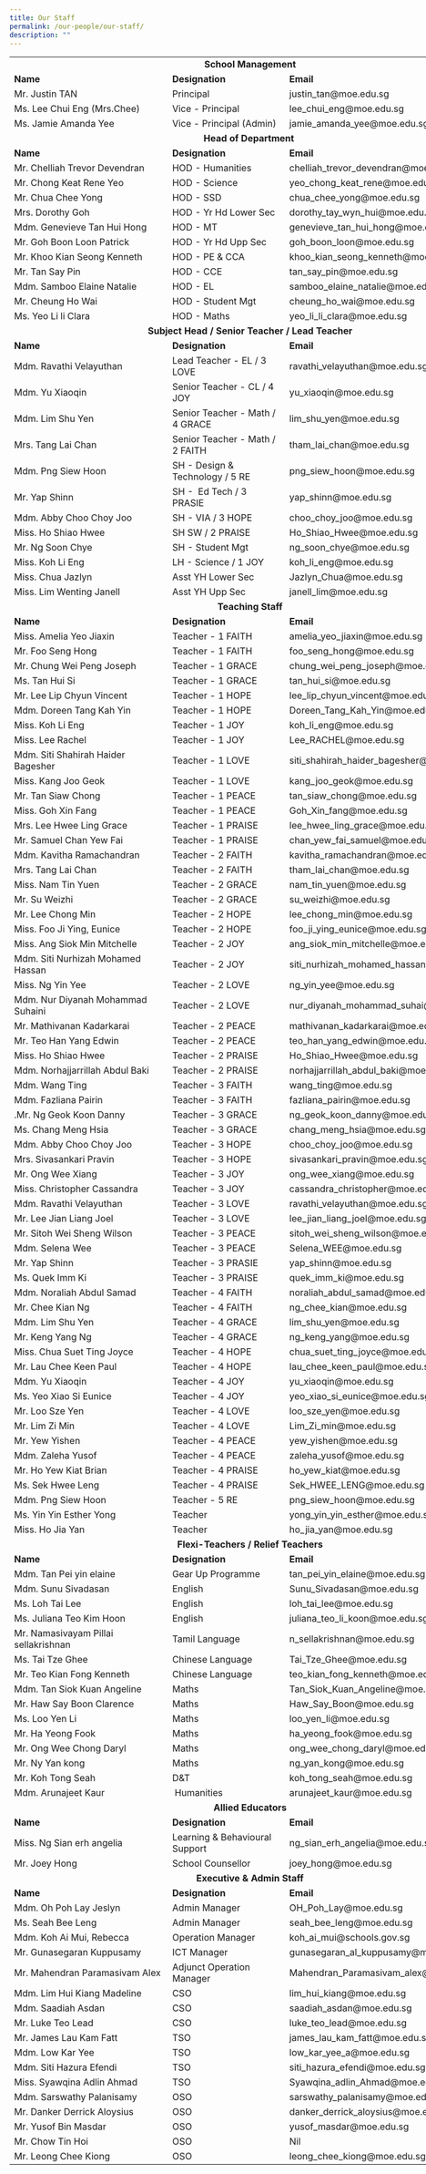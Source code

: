 ```yaml
---
title: Our Staff
permalink: /our-people/our-staff/
description: ""
---
```

<table border="0" cellpadding="0" cellspacing="0" width="792" style="width: 846px; height: 4513px;" class="iveo_table ives_tab_simple2">
 <colgroup><col width="286" style="mso-width-source:userset;mso-width-alt:9745;width:214pt">
 <col width="211" style="mso-width-source:userset;mso-width-alt:7202;width:158pt">
 <col width="295" style="mso-width-source:userset;mso-width-alt:10069;width:221pt">
 </colgroup>
<tbody>
<tr height="19" style="height:14.25pt">
  
<td colspan="3" height="19" class="xl71" width="792" style="text-align: center; height: 14.25pt; width: 845px;"><b>School Management</b>
</td>
 
</tr>
 
<tr height="19" style="height:14.25pt">
  
<td height="19" class="xl66" style="height:14.25pt;border-top:none"><b>Name</b>
</td>
  
<td class="xl66" style="border-top:none;border-left:none"><b>Designation</b>
</td>
  
<td class="xl66" style="border-top:none;border-left:none"><b>Email</b>
</td>
 
</tr>
 
<tr height="19" style="height:14.25pt">
  
<td height="19" class="xl65" style="height:14.25pt;border-top:none">Mr. Justin
  TAN
</td>
  
<td class="xl65" style="border-top:none;border-left:none">Principal
</td>
  
<td class="xl65" style="border-top:none;border-left:none">justin_tan@moe.edu.sg
</td>
 
</tr>
 
<tr height="19" style="height:14.25pt">
  
<td height="19" class="xl65" style="height:14.25pt;border-top:none">Ms. Lee Chui
  Eng (Mrs.Chee)
</td>
  
<td class="xl65" style="border-top:none;border-left:none">Vice - Principal
</td>
  
<td class="xl65" style="border-top:none;border-left:none">lee_chui_eng@moe.edu.sg
</td>
 
</tr>
 
<tr height="19" style="height:14.25pt">
  
<td height="19" class="xl65" style="height:14.25pt;border-top:none">Ms. Jamie
  Amanda Yee
</td>
  
<td class="xl65" style="border-top:none;border-left:none">Vice - Principal
  (Admin)
</td>
  
<td>jamie_amanda_yee@moe.edu.sg
</td>
 
</tr>
 
<tr height="19" style="height:14.25pt">
  
<td colspan="3" height="19" class="xl71" style="text-align: center; height: 14.25pt;"><b>Head of
  Department&nbsp;</b>
</td>
 
</tr>
 
<tr height="19" style="height:14.25pt">
  
<td height="19" class="xl67" style="height:14.25pt;border-top:none"><b>Name</b>
</td>
  
<td class="xl67" style="border-top:none;border-left:none"><b>Designation</b>
</td>
  
<td class="xl67" style="border-top:none;border-left:none"><b>Email</b>
</td>
 
</tr>
 
<tr height="19" style="height:14.25pt">
  
<td height="19" class="xl65" style="height:14.25pt;border-top:none">Mr. Chelliah
  Trevor Devendran&nbsp;
</td>
  
<td class="xl65" style="border-top:none;border-left:none">HOD - Humanities
</td>
  
<td class="xl65" style="border-top:none;border-left:none">chelliah_trevor_devendran@moe.edu.sg
</td>
 
</tr>
 
<tr height="19" style="height:14.25pt">
  
<td height="19" class="xl65" style="height:14.25pt;border-top:none">Mr. Chong
  Keat Rene Yeo&nbsp;
</td>
  
<td class="xl65" style="border-top:none;border-left:none">HOD - Science
</td>
  
<td class="xl65" style="border-top:none;border-left:none">yeo_chong_keat_rene@moe.edu.sg
</td>
 
</tr>
 
<tr height="19" style="height:14.25pt">
  
<td height="19" class="xl65" style="height:14.25pt;border-top:none">Mr. Chua Chee
  Yong&nbsp;
</td>
  
<td class="xl65" style="border-top:none;border-left:none">HOD - SSD
</td>
  
<td class="xl65" style="border-top:none;border-left:none">chua_chee_yong@moe.edu.sg
</td>
 
</tr>
 
<tr height="19" style="height:14.25pt">
  
<td height="19" class="xl65" style="height:14.25pt;border-top:none">Mrs. Dorothy
  Goh
</td>
  
<td class="xl65" style="border-top:none;border-left:none">HOD - Yr Hd Lower Sec
</td>
  
<td class="xl65" style="border-top:none;border-left:none">dorothy_tay_wyn_hui@moe.edu.sg
</td>
 
</tr>
 
<tr height="19" style="height:14.25pt">
  
<td height="19" class="xl65" style="height:14.25pt;border-top:none">Mdm.
  Genevieve Tan Hui Hong&nbsp;
</td>
  
<td class="xl65" style="border-top:none;border-left:none">HOD - MT
</td>
  
<td class="xl65" style="border-top:none;border-left:none">genevieve_tan_hui_hong@moe.edu.sg
</td>
 
</tr>
 
<tr height="19" style="height:14.25pt">
  
<td height="19" class="xl65" style="height:14.25pt;border-top:none">Mr. Goh Boon
  Loon Patrick
</td>
  
<td class="xl65" style="border-top:none;border-left:none">HOD - Yr Hd Upp Sec
</td>
  
<td class="xl65" style="border-top:none;border-left:none">goh_boon_loon@moe.edu.sg
</td>
 
</tr>
 
<tr height="19" style="height:14.25pt">
  
<td height="19" class="xl65" style="height:14.25pt;border-top:none">Mr. Khoo Kian
  Seong Kenneth&nbsp;
</td>
  
<td class="xl65" style="border-top:none;border-left:none">HOD - PE &amp; CCA
</td>
  
<td class="xl65" style="border-top:none;border-left:none">khoo_kian_seong_kenneth@moe.edu.sg
</td>
 
</tr>
 
<tr height="19" style="height:14.25pt">
  
<td height="19" class="xl65" style="height:14.25pt;border-top:none">Mr. Tan Say
  Pin
</td>
  
<td class="xl65" style="border-top:none;border-left:none">HOD - CCE
</td>
  
<td>tan_say_pin@moe.edu.sg
</td>
 
</tr>
 
<tr height="19" style="height:14.25pt">
  
<td height="19" class="xl65" style="height:14.25pt;border-top:none">Mdm. Samboo
  Elaine Natalie&nbsp;
</td>
  
<td class="xl65" style="border-top:none;border-left:none">HOD - EL
</td>
  
<td class="xl65" style="border-left:none">samboo_elaine_natalie@moe.edu.sg
</td>
 
</tr>
 
<tr height="19" style="height:14.25pt">
  
<td height="19" class="xl65" style="height:14.25pt;border-top:none">Mr. Cheung Ho
  Wai
</td>
  
<td class="xl65" style="border-top:none;border-left:none">HOD - Student Mgt
</td>
  
<td class="xl65" style="border-top:none;border-left:none">cheung_ho_wai@moe.edu.sg
</td>
 
</tr>
 
<tr height="19" style="height:14.25pt">
  
<td height="19" class="xl65" style="height:14.25pt;border-top:none">Ms. Yeo Li li
  Clara
</td>
  
<td class="xl65" style="border-top:none;border-left:none">HOD - Maths
</td>
  
<td class="xl65" style="border-top:none;border-left:none">yeo_li_li_clara@moe.edu.sg
</td>
 
</tr>
 
<tr height="19" style="height:14.25pt">
  
<td colspan="3" height="19" class="xl71" style="text-align: center; height: 14.25pt;"><b>Subject Head /
  Senior Teacher / Lead Teacher</b>
</td>
 
</tr>
 
<tr height="19" style="height:14.25pt">
  
<td height="19" class="xl67" style="height:14.25pt;border-top:none"><b>Name</b>
</td>
  
<td class="xl67" style="border-top:none;border-left:none"><b>Designation</b>
</td>
  
<td class="xl67" style="border-top:none;border-left:none"><b>Email</b>
</td>
 
</tr>
 
<tr height="19" style="height:14.25pt">
  
<td height="19" class="xl65" style="height:14.25pt;border-top:none">Mdm. Ravathi
  Velayuthan&nbsp;
</td>
  
<td class="xl65" style="border-top:none;border-left:none">Lead Teacher - EL / 3
  LOVE
</td>
  
<td class="xl65" style="border-top:none;border-left:none">ravathi_velayuthan@moe.edu.sg
</td>
 
</tr>
 
<tr height="19" style="height:14.25pt">
  
<td height="19" class="xl65" style="height:14.25pt;border-top:none">Mdm. Yu
  Xiaoqin&nbsp;
</td>
  
<td class="xl65" style="border-top:none;border-left:none">Senior Teacher - CL /
  4 JOY
</td>
  
<td class="xl65" style="border-top:none;border-left:none">yu_xiaoqin@moe.edu.sg
</td>
 
</tr>
 
<tr height="19" style="height:14.25pt">
  
<td height="19" class="xl65" style="height:14.25pt;border-top:none">Mdm. Lim Shu
  Yen&nbsp;
</td>
  
<td class="xl65" style="border-top:none;border-left:none">Senior Teacher - Math
  / 4 GRACE
</td>
  
<td class="xl65" style="border-top:none;border-left:none">lim_shu_yen@moe.edu.sg
</td>
 
</tr>
 
<tr height="19" style="height:14.25pt">
  
<td height="19" class="xl65" style="height:14.25pt;border-top:none">Mrs. Tang Lai
  Chan&nbsp;
</td>
  
<td class="xl65" style="border-top:none;border-left:none">Senior Teacher - Math
  / 2 FAITH
</td>
  
<td class="xl65" style="border-top:none;border-left:none">tham_lai_chan@moe.edu.sg
</td>
 
</tr>
 
<tr height="19" style="height:14.25pt">
  
<td height="19" class="xl65" style="height:14.25pt;border-top:none">Mdm. Png Siew
  Hoon&nbsp;
</td>
  
<td class="xl65" style="border-top:none;border-left:none">SH - Design &amp;
  Technology / 5 RE
</td>
  
<td class="xl65" style="border-top:none;border-left:none">png_siew_hoon@moe.edu.sg
</td>
 
</tr>
 
<tr height="19" style="height:14.25pt">
  
<td height="19" class="xl65" style="height:14.25pt;border-top:none">Mr. Yap
  Shinn&nbsp;
</td>
  
<td class="xl65" style="border-top:none;border-left:none">SH -&nbsp; Ed Tech / 3 PRASIE
</td>
  
<td class="xl65" style="border-top:none;border-left:none">yap_shinn@moe.edu.sg
</td>
 
</tr>
 
<tr height="19" style="height:14.25pt">
  
<td height="19" class="xl65" style="height:14.25pt;border-top:none">Mdm. Abby
  Choo Choy Joo&nbsp;
</td>
  
<td class="xl65" style="border-top:none;border-left:none">SH - VIA / 3 HOPE
</td>
  
<td class="xl65" style="border-top:none;border-left:none">choo_choy_joo@moe.edu.sg
</td>
 
</tr>
 
<tr height="19" style="height:14.25pt">
  
<td height="19" class="xl65" style="height:14.25pt;border-top:none">Miss. Ho
  Shiao Hwee
</td>
  
<td class="xl65" style="border-top:none;border-left:none">SH SW / 2 PRAISE
</td>
  
<td>Ho_Shiao_Hwee@moe.edu.sg
</td>
 
</tr>
 
<tr height="19" style="height:14.25pt">
  
<td height="19" class="xl65" style="height:14.25pt;border-top:none">Mr. Ng Soon
  Chye&nbsp;
</td>
  
<td class="xl65" style="border-top:none;border-left:none">SH - Student Mgt&nbsp;
</td>
  
<td class="xl65" style="border-left:none">ng_soon_chye@moe.edu.sg
</td>
 
</tr>
 
<tr height="19" style="height:14.25pt">
  
<td height="19" class="xl65" style="height:14.25pt;border-top:none">Miss. Koh Li
  Eng
</td>
  
<td class="xl65" style="border-top:none;border-left:none">LH - Science / 1 JOY
</td>
  
<td>koh_li_eng@moe.edu.sg
</td>
 
</tr>
 
<tr height="19" style="height:14.25pt">
  
<td height="19" class="xl65" style="height:14.25pt;border-top:none">Miss. Chua
  Jazlyn
</td>
  
<td class="xl65" style="border-top:none;border-left:none">Asst YH Lower Sec
</td>
  
<td class="xl65" style="border-left:none">Jazlyn_Chua@moe.edu.sg
</td>
 
</tr>
 
<tr height="19" style="height:14.25pt">
  
<td height="19" class="xl70" style="height:14.25pt">Miss. Lim Wenting Janell
</td>
  
<td class="xl69">Asst YH Upp Sec
</td>
  
<td>janell_lim@moe.edu.sg
</td>
 
</tr>
 
<tr height="19" style="height:14.25pt">
  
<td colspan="3" height="19" class="xl71" style="text-align: center; height: 14.25pt;"><b>Teaching Staff</b>
</td>
 
</tr>
 
<tr height="19" style="height:14.25pt">
  
<td height="19" class="xl66" style="height:14.25pt;border-top:none"><b>Name</b>
</td>
  
<td class="xl66" style="border-top:none;border-left:none"><b>Designation</b>
</td>
  
<td class="xl66" style="border-top:none;border-left:none"><b>Email</b>
</td>
 
</tr>
 
<tr height="19" style="height:14.25pt">
  
<td height="19" class="xl65" style="height:14.25pt;border-top:none">Miss. Amelia
  Yeo Jiaxin&nbsp;
</td>
  
<td class="xl65" style="border-top:none;border-left:none">Teacher - 1 FAITH
</td>
  
<td class="xl65" style="border-top:none;border-left:none">amelia_yeo_jiaxin@moe.edu.sg
</td>
 
</tr>
 
<tr height="19" style="height:14.25pt">
  
<td height="19" class="xl65" style="height:14.25pt;border-top:none">Mr. Foo Seng
  Hong&nbsp;
</td>
  
<td class="xl65" style="border-top:none;border-left:none">Teacher - 1 FAITH
</td>
  
<td class="xl65" style="border-top:none;border-left:none">foo_seng_hong@moe.edu.sg
</td>
 
</tr>
 
<tr height="19" style="height:14.25pt">
  
<td height="19" class="xl65" style="height:14.25pt;border-top:none">Mr. Chung Wei
  Peng Joseph&nbsp;
</td>
  
<td class="xl65" style="border-top:none;border-left:none">Teacher - 1 GRACE
</td>
  
<td class="xl65" style="border-top:none;border-left:none">chung_wei_peng_joseph@moe.edu.sg
</td>
 
</tr>
 
<tr height="19" style="height:14.25pt">
  
<td height="19" class="xl65" style="height:14.25pt;border-top:none">Ms. Tan Hui
  Si
</td>
  
<td class="xl65" style="border-top:none;border-left:none">Teacher - 1 GRACE
</td>
  
<td class="xl65" style="border-top:none;border-left:none">tan_hui_si@moe.edu.sg
</td>
 
</tr>
 
<tr height="19" style="height:14.25pt">
  
<td height="19" class="xl65" style="height:14.25pt;border-top:none">Mr. Lee Lip
  Chyun Vincent&nbsp;
</td>
  
<td class="xl65" style="border-top:none;border-left:none">Teacher - 1 HOPE
</td>
  
<td class="xl65" style="border-top:none;border-left:none">lee_lip_chyun_vincent@moe.edu.sg
</td>
 
</tr>
 
<tr height="19" style="height:14.25pt">
  
<td height="19" class="xl65" style="height:14.25pt;border-top:none">Mdm. Doreen
  Tang Kah Yin&nbsp;
</td>
  
<td class="xl65" style="border-top:none;border-left:none">Teacher - 1 HOPE
</td>
  
<td class="xl65" style="border-top:none;border-left:none">Doreen_Tang_Kah_Yin@moe.edu.sg
</td>
 
</tr>
 
<tr height="19" style="height:14.25pt">
  
<td height="19" class="xl65" style="height:14.25pt;border-top:none">Miss. Koh Li
  Eng
</td>
  
<td class="xl65" style="border-top:none;border-left:none">Teacher - 1 JOY
</td>
  
<td>koh_li_eng@moe.edu.sg
</td>
 
</tr>
 
<tr height="19" style="height:14.25pt">
  
<td height="19" class="xl65" style="height:14.25pt;border-top:none">Miss. Lee
  Rachel&nbsp;
</td>
  
<td class="xl65" style="border-top:none;border-left:none">Teacher - 1 JOY
</td>
  
<td class="xl65" style="border-left:none">Lee_RACHEL@moe.edu.sg
</td>
 
</tr>
 
<tr height="19" style="height:14.25pt">
  
<td height="19" class="xl65" style="height:14.25pt;border-top:none">Mdm. Siti
  Shahirah Haider Bagesher&nbsp;
</td>
  
<td class="xl65" style="border-top:none;border-left:none">Teacher - 1 LOVE
</td>
  
<td class="xl65" style="border-top:none;border-left:none">siti_shahirah_haider_bagesher@moe.edu.sg
</td>
 
</tr>
 
<tr height="19" style="height:14.25pt">
  
<td height="19" class="xl65" style="height:14.25pt;border-top:none">Miss. Kang
  Joo Geok&nbsp;
</td>
  
<td class="xl65" style="border-top:none;border-left:none">Teacher - 1 LOVE
</td>
  
<td class="xl65" style="border-top:none;border-left:none">kang_joo_geok@moe.edu.sg
</td>
 
</tr>
 
<tr height="19" style="height:14.25pt">
  
<td height="19" class="xl65" style="height:14.25pt;border-top:none">Mr. Tan Siaw
  Chong&nbsp;
</td>
  
<td class="xl65" style="border-top:none;border-left:none">Teacher - 1 PEACE
</td>
  
<td class="xl65" style="border-top:none;border-left:none">tan_siaw_chong@moe.edu.sg
</td>
 
</tr>
 
<tr height="19" style="height:14.25pt">
  
<td height="19" class="xl65" style="height:14.25pt;border-top:none">Miss. Goh Xin
  Fang
</td>
  
<td class="xl65" style="border-top:none;border-left:none">Teacher - 1 PEACE
</td>
  
<td class="xl65" style="border-top:none;border-left:none">Goh_Xin_fang@moe.edu.sg
</td>
 
</tr>
 
<tr height="19" style="height:14.25pt">
  
<td height="19" class="xl65" style="height:14.25pt;border-top:none">Mrs. Lee Hwee
  Ling Grace&nbsp;
</td>
  
<td class="xl65" style="border-top:none;border-left:none">Teacher - 1 PRAISE
</td>
  
<td class="xl65" style="border-top:none;border-left:none">lee_hwee_ling_grace@moe.edu.sg
</td>
 
</tr>
 
<tr height="19" style="height:14.25pt">
  
<td height="19" class="xl65" style="height:14.25pt;border-top:none">Mr. Samuel
  Chan Yew Fai
</td>
  
<td class="xl65" style="border-top:none;border-left:none">Teacher - 1 PRAISE
</td>
  
<td>chan_yew_fai_samuel@moe.edu.sg
</td>
 
</tr>
 
<tr height="19" style="height:14.25pt">
  
<td height="19" class="xl65" style="height:14.25pt;border-top:none">Mdm. Kavitha
  Ramachandran&nbsp;
</td>
  
<td class="xl65" style="border-top:none;border-left:none">Teacher - 2 FAITH
</td>
  
<td class="xl65" style="border-left:none">kavitha_ramachandran@moe.edu.sg
</td>
 
</tr>
 
<tr height="19" style="height:14.25pt">
  
<td height="19" class="xl65" style="height:14.25pt;border-top:none">Mrs. Tang Lai
  Chan&nbsp;
</td>
  
<td class="xl65" style="border-top:none;border-left:none">Teacher - 2 FAITH
</td>
  
<td class="xl65" style="border-top:none;border-left:none">tham_lai_chan@moe.edu.sg
</td>
 
</tr>
 
<tr height="19" style="height:14.25pt">
  
<td height="19" class="xl65" style="height:14.25pt;border-top:none">Miss. Nam Tin
  Yuen&nbsp;
</td>
  
<td class="xl65" style="border-top:none;border-left:none">Teacher - 2 GRACE
</td>
  
<td class="xl65" style="border-top:none;border-left:none">nam_tin_yuen@moe.edu.sg
</td>
 
</tr>
 
<tr height="19" style="height:14.25pt">
  
<td height="19" class="xl65" style="height:14.25pt;border-top:none">Mr. Su
  Weizhi&nbsp;
</td>
  
<td class="xl65" style="border-top:none;border-left:none">Teacher - 2 GRACE
</td>
  
<td class="xl65" style="border-top:none;border-left:none">su_weizhi@moe.edu.sg
</td>
 
</tr>
 
<tr height="19" style="height:14.25pt">
  
<td height="19" class="xl65" style="height:14.25pt;border-top:none">Mr. Lee Chong
  Min&nbsp;
</td>
  
<td class="xl65" style="border-top:none;border-left:none">Teacher - 2 HOPE
</td>
  
<td class="xl65" style="border-top:none;border-left:none">lee_chong_min@moe.edu.sg
</td>
 
</tr>
 
<tr height="19" style="height:14.25pt">
  
<td height="19" class="xl65" style="height:14.25pt;border-top:none">Miss. Foo Ji
  Ying, Eunice
</td>
  
<td class="xl65" style="border-top:none;border-left:none">Teacher - 2 HOPE
</td>
  
<td class="xl65" style="border-top:none;border-left:none">foo_ji_ying_eunice@moe.edu.sg
</td>
 
</tr>
 
<tr height="19" style="height:14.25pt">
  
<td height="19" class="xl65" style="height:14.25pt;border-top:none">Miss. Ang
  Siok Min Mitchelle&nbsp;
</td>
  
<td class="xl65" style="border-top:none;border-left:none">Teacher - 2 JOY
</td>
  
<td class="xl65" style="border-top:none;border-left:none">ang_siok_min_mitchelle@moe.edu.sg
</td>
 
</tr>
 
<tr height="19" style="height:14.25pt">
  
<td height="19" class="xl65" style="height:14.25pt;border-top:none">Mdm. Siti
  Nurhizah Mohamed Hassan&nbsp;
</td>
  
<td class="xl65" style="border-top:none;border-left:none">Teacher - 2 JOY
</td>
  
<td class="xl65" style="border-top:none;border-left:none">siti_nurhizah_mohamed_hassan@moe.edu.sg
</td>
 
</tr>
 
<tr height="19" style="height:14.25pt">
  
<td height="19" class="xl65" style="height:14.25pt;border-top:none">Miss. Ng Yin
  Yee&nbsp;
</td>
  
<td class="xl65" style="border-top:none;border-left:none">Teacher - 2 LOVE
</td>
  
<td class="xl65" style="border-top:none;border-left:none">ng_yin_yee@moe.edu.sg
</td>
 
</tr>
 
<tr height="19" style="height:14.25pt">
  
<td height="19" class="xl65" style="height:14.25pt;border-top:none">Mdm. Nur
  Diyanah Mohammad Suhaini&nbsp;
</td>
  
<td class="xl65" style="border-top:none;border-left:none">Teacher - 2 LOVE
</td>
  
<td class="xl65" style="border-top:none;border-left:none">nur_diyanah_mohammad_suhai@moe.edu.sg
</td>
 
</tr>
 
<tr height="19" style="height:14.25pt">
  
<td height="19" class="xl65" style="height:14.25pt;border-top:none">Mr.
  Mathivanan Kadarkarai&nbsp;
</td>
  
<td class="xl65" style="border-top:none;border-left:none">Teacher - 2 PEACE
</td>
  
<td class="xl65" style="border-top:none;border-left:none">mathivanan_kadarkarai@moe.edu.sg
</td>
 
</tr>
 
<tr height="19" style="height:14.25pt">
  
<td height="19" class="xl65" style="height:14.25pt;border-top:none">Mr. Teo Han
  Yang Edwin&nbsp;
</td>
  
<td class="xl65" style="border-top:none;border-left:none">Teacher - 2 PEACE
</td>
  
<td class="xl65" style="border-top:none;border-left:none">teo_han_yang_edwin@moe.edu.sg
</td>
 
</tr>
 
<tr height="19" style="height:14.25pt">
  
<td height="19" class="xl65" style="height:14.25pt;border-top:none">Miss. Ho
  Shiao Hwee
</td>
  
<td class="xl65" style="border-top:none;border-left:none">Teacher - 2 PRAISE
</td>
  
<td>Ho_Shiao_Hwee@moe.edu.sg
</td>
 
</tr>
 
<tr height="19" style="height:14.25pt">
  
<td height="19" class="xl65" style="height:14.25pt;border-top:none">Mdm.
  Norhajjarrillah Abdul Baki&nbsp;
</td>
  
<td class="xl65" style="border-top:none;border-left:none">Teacher - 2 PRAISE
</td>
  
<td class="xl65" style="border-left:none">norhajjarrillah_abdul_baki@moe.edu.sg
</td>
 
</tr>
 
<tr height="19" style="height:14.25pt">
  
<td height="19" class="xl65" style="height:14.25pt;border-top:none">Mdm. Wang
  Ting&nbsp;
</td>
  
<td class="xl65" style="border-top:none;border-left:none">Teacher - 3 FAITH
</td>
  
<td class="xl65" style="border-top:none;border-left:none">wang_ting@moe.edu.sg
</td>
 
</tr>
 
<tr height="19" style="height:14.25pt">
  
<td height="19" class="xl65" style="height:14.25pt;border-top:none">Mdm. Fazliana
  Pairin&nbsp;
</td>
  
<td class="xl65" style="border-top:none;border-left:none">Teacher - 3 FAITH
</td>
  
<td class="xl65" style="border-top:none;border-left:none">fazliana_pairin@moe.edu.sg
</td>
 
</tr>
 
<tr height="19" style="height:14.25pt">
  
<td height="19" class="xl65" style="height:14.25pt;border-top:none">.Mr. Ng Geok
  Koon Danny&nbsp;
</td>
  
<td class="xl65" style="border-top:none;border-left:none">Teacher - 3 GRACE
</td>
  
<td class="xl65" style="border-top:none;border-left:none">ng_geok_koon_danny@moe.edu.sg
</td>
 
</tr>
 
<tr height="19" style="height:14.25pt">
  
<td height="19" class="xl65" style="height:14.25pt;border-top:none">Ms. Chang
  Meng Hsia&nbsp;
</td>
  
<td class="xl65" style="border-top:none;border-left:none">Teacher - 3 GRACE
</td>
  
<td class="xl65" style="border-top:none;border-left:none">chang_meng_hsia@moe.edu.sg
</td>
 
</tr>
 
<tr height="19" style="height:14.25pt">
  
<td height="19" class="xl65" style="height:14.25pt;border-top:none">Mdm. Abby
  Choo Choy Joo&nbsp;
</td>
  
<td class="xl65" style="border-top:none;border-left:none">Teacher - 3 HOPE
</td>
  
<td class="xl65" style="border-top:none;border-left:none">choo_choy_joo@moe.edu.sg
</td>
 
</tr>
 
<tr height="19" style="height:14.25pt">
  
<td height="19" class="xl65" style="height:14.25pt;border-top:none">Mrs.
  Sivasankari Pravin&nbsp;
</td>
  
<td class="xl65" style="border-top:none;border-left:none">Teacher - 3 HOPE
</td>
  
<td class="xl65" style="border-top:none;border-left:none">sivasankari_pravin@moe.edu.sg
</td>
 
</tr>
 
<tr height="19" style="height:14.25pt">
  
<td height="19" class="xl65" style="height:14.25pt;border-top:none">Mr. Ong Wee
  Xiang&nbsp;
</td>
  
<td class="xl65" style="border-top:none;border-left:none">Teacher - 3 JOY
</td>
  
<td class="xl65" style="border-top:none;border-left:none">ong_wee_xiang@moe.edu.sg
</td>
 
</tr>
 
<tr height="19" style="height:14.25pt">
  
<td height="19" class="xl65" style="height:14.25pt;border-top:none">Miss.
  Christopher Cassandra&nbsp;
</td>
  
<td class="xl65" style="border-top:none;border-left:none">Teacher - 3 JOY
</td>
  
<td class="xl65" style="border-top:none;border-left:none">cassandra_christopher@moe.edu.sg
</td>
 
</tr>
 
<tr height="19" style="height:14.25pt">
  
<td height="19" class="xl65" style="height:14.25pt;border-top:none">Mdm. Ravathi
  Velayuthan&nbsp;
</td>
  
<td class="xl65" style="border-top:none;border-left:none">Teacher - 3 LOVE
</td>
  
<td class="xl65" style="border-top:none;border-left:none">ravathi_velayuthan@moe.edu.sg
</td>
 
</tr>
 
<tr height="19" style="height:14.25pt">
  
<td height="19" class="xl65" style="height:14.25pt;border-top:none">Mr. Lee Jian
  Liang Joel&nbsp;
</td>
  
<td class="xl65" style="border-top:none;border-left:none">Teacher - 3 LOVE
</td>
  
<td class="xl65" style="border-top:none;border-left:none">lee_jian_liang_joel@moe.edu.sg
</td>
 
</tr>
 
<tr height="19" style="height:14.25pt">
  
<td height="19" class="xl65" style="height:14.25pt;border-top:none">Mr. Sitoh Wei
  Sheng Wilson&nbsp;
</td>
  
<td class="xl65" style="border-top:none;border-left:none">Teacher - 3 PEACE
</td>
  
<td class="xl65" style="border-top:none;border-left:none">sitoh_wei_sheng_wilson@moe.edu.sg
</td>
 
</tr>
 
<tr height="19" style="height:14.25pt">
  
<td height="19" class="xl65" style="height:14.25pt;border-top:none">Mdm. Selena
  Wee&nbsp;
</td>
  
<td class="xl65" style="border-top:none;border-left:none">Teacher - 3 PEACE
</td>
  
<td class="xl65" style="border-top:none;border-left:none">Selena_WEE@moe.edu.sg
</td>
 
</tr>
 
<tr height="19" style="height:14.25pt">
  
<td height="19" class="xl65" style="height:14.25pt;border-top:none">Mr. Yap
  Shinn&nbsp;
</td>
  
<td class="xl65" style="border-top:none;border-left:none">Teacher - 3 PRASIE
</td>
  
<td class="xl65" style="border-top:none;border-left:none">yap_shinn@moe.edu.sg
</td>
 
</tr>
 
<tr height="19" style="height:14.25pt">
  
<td height="19" class="xl65" style="height:14.25pt;border-top:none">Ms. Quek Imm
  Ki&nbsp;
</td>
  
<td class="xl65" style="border-top:none;border-left:none">Teacher - 3 PRAISE
</td>
  
<td class="xl65" style="border-top:none;border-left:none">quek_imm_ki@moe.edu.sg
</td>
 
</tr>
 
<tr height="19" style="height:14.25pt">
  
<td height="19" class="xl65" style="height:14.25pt;border-top:none">Mdm. Noraliah
  Abdul Samad&nbsp;
</td>
  
<td class="xl65" style="border-top:none;border-left:none">Teacher - 4 FAITH
</td>
  
<td class="xl65" style="border-top:none;border-left:none">noraliah_abdul_samad@moe.edu.sg
</td>
 
</tr>
 
<tr height="19" style="height:14.25pt">
  
<td height="19" class="xl65" style="height:14.25pt;border-top:none">Mr. Chee Kian
  Ng&nbsp;
</td>
  
<td class="xl65" style="border-top:none;border-left:none">Teacher - 4 FAITH
</td>
  
<td class="xl65" style="border-top:none;border-left:none">ng_chee_kian@moe.edu.sg
</td>
 
</tr>
 
<tr height="19" style="height:14.25pt">
  
<td height="19" class="xl65" style="height:14.25pt;border-top:none">Mdm. Lim Shu
  Yen&nbsp;
</td>
  
<td class="xl65" style="border-top:none;border-left:none">Teacher - 4 GRACE
</td>
  
<td class="xl65" style="border-top:none;border-left:none">lim_shu_yen@moe.edu.sg
</td>
 
</tr>
 
<tr height="19" style="height:14.25pt">
  
<td height="19" class="xl65" style="height:14.25pt;border-top:none">Mr. Keng Yang
  Ng&nbsp;
</td>
  
<td class="xl65" style="border-top:none;border-left:none">Teacher - 4 GRACE
</td>
  
<td class="xl65" style="border-top:none;border-left:none">ng_keng_yang@moe.edu.sg
</td>
 
</tr>
 
<tr height="19" style="height:14.25pt">
  
<td height="19" class="xl65" style="height:14.25pt;border-top:none">Miss. Chua
  Suet Ting Joyce&nbsp;
</td>
  
<td class="xl65" style="border-top:none;border-left:none">Teacher - 4 HOPE
</td>
  
<td class="xl65" style="border-top:none;border-left:none">chua_suet_ting_joyce@moe.edu.sg
</td>
 
</tr>
 
<tr height="19" style="height:14.25pt">
  
<td height="19" class="xl65" style="height:14.25pt;border-top:none">Mr. Lau Chee
  Keen Paul&nbsp;
</td>
  
<td class="xl65" style="border-top:none;border-left:none">Teacher - 4 HOPE
</td>
  
<td class="xl65" style="border-top:none;border-left:none">lau_chee_keen_paul@moe.edu.sg
</td>
 
</tr>
 
<tr height="19" style="height:14.25pt">
  
<td height="19" class="xl65" style="height:14.25pt;border-top:none">Mdm. Yu
  Xiaoqin&nbsp;
</td>
  
<td class="xl65" style="border-top:none;border-left:none">Teacher - 4 JOY
</td>
  
<td class="xl65" style="border-top:none;border-left:none">yu_xiaoqin@moe.edu.sg
</td>
 
</tr>
 
<tr height="19" style="height:14.25pt">
  
<td height="19" class="xl65" style="height:14.25pt;border-top:none">Ms. Yeo Xiao
  Si Eunice&nbsp;
</td>
  
<td class="xl65" style="border-top:none;border-left:none">Teacher - 4 JOY
</td>
  
<td class="xl65" style="border-top:none;border-left:none">yeo_xiao_si_eunice@moe.edu.sg
</td>
 
</tr>
 
<tr height="19" style="height:14.25pt">
  
<td height="19" class="xl65" style="height:14.25pt;border-top:none">Mr. Loo Sze
  Yen&nbsp;
</td>
  
<td class="xl65" style="border-top:none;border-left:none">Teacher - 4 LOVE
</td>
  
<td class="xl65" style="border-top:none;border-left:none">loo_sze_yen@moe.edu.sg
</td>
 
</tr>
 
<tr height="19" style="height:14.25pt">
  
<td height="19" class="xl65" style="height:14.25pt;border-top:none">Mr. Lim Zi
  Min&nbsp;
</td>
  
<td class="xl65" style="border-top:none;border-left:none">Teacher - 4 LOVE
</td>
  
<td class="xl65" style="border-top:none;border-left:none">Lim_Zi_min@moe.edu.sg
</td>
 
</tr>
 
<tr height="19" style="height:14.25pt">
  
<td height="19" class="xl65" style="height:14.25pt;border-top:none">Mr. Yew
  Yishen&nbsp;
</td>
  
<td class="xl65" style="border-top:none;border-left:none">Teacher - 4 PEACE
</td>
  
<td class="xl65" style="border-top:none;border-left:none">yew_yishen@moe.edu.sg
</td>
 
</tr>
 
<tr height="19" style="height:14.25pt">
  
<td height="19" class="xl65" style="height:14.25pt;border-top:none">Mdm. Zaleha
  Yusof&nbsp;
</td>
  
<td class="xl65" style="border-top:none;border-left:none">Teacher - 4 PEACE
</td>
  
<td class="xl65" style="border-top:none;border-left:none">zaleha_yusof@moe.edu.sg
</td>
 
</tr>
 
<tr height="19" style="height:14.25pt">
  
<td height="19" class="xl65" style="height:14.25pt;border-top:none">Mr. Ho Yew
  Kiat Brian&nbsp;
</td>
  
<td class="xl65" style="border-top:none;border-left:none">Teacher - 4 PRAISE
</td>
  
<td class="xl65" style="border-top:none;border-left:none">ho_yew_kiat@moe.edu.sg
</td>
 
</tr>
 
<tr height="19" style="height:14.25pt">
  
<td height="19" class="xl65" style="height:14.25pt;border-top:none">Ms. Sek Hwee
  Leng&nbsp;
</td>
  
<td class="xl65" style="border-top:none;border-left:none">Teacher - 4 PRAISE
</td>
  
<td class="xl65" style="border-top:none;border-left:none">Sek_HWEE_LENG@moe.edu.sg
</td>
 
</tr>
 
<tr height="19" style="height:14.25pt">
  
<td height="19" class="xl65" style="height:14.25pt;border-top:none">Mdm. Png Siew
  Hoon&nbsp;
</td>
  
<td class="xl65" style="border-top:none;border-left:none">Teacher - 5 RE
</td>
  
<td class="xl65" style="border-top:none;border-left:none">png_siew_hoon@moe.edu.sg
</td>
 
</tr>
 
<tr height="19" style="height:14.25pt">
  
<td height="19" class="xl65" style="height:14.25pt;border-top:none">Ms. Yin Yin
  Esther Yong&nbsp;
</td>
  
<td class="xl65" style="border-top:none;border-left:none">Teacher&nbsp;
</td>
  
<td class="xl65" style="border-top:none;border-left:none">yong_yin_yin_esther@moe.edu.sg
</td>
 
</tr>
 
 
<tr height="19" style="height:14.25pt">
  
<td height="19" class="xl65" style="height:14.25pt;border-top:none">Miss. Ho Jia
  Yan
</td>
  
<td class="xl65" style="border-top:none;border-left:none">Teacher&nbsp;
</td>
  
<td class="xl65" style="border-top:none;border-left:none">ho_jia_yan@moe.edu.sg
</td>
 
</tr>
 
<tr height="19" style="height:14.25pt">
  
<td colspan="3" height="19" class="xl71" style="text-align: center; height: 14.25pt;"><b>Flexi-Teachers /
  Relief Teachers</b>
</td>
 
</tr>
 
<tr height="19" style="height:14.25pt">
  
<td height="19" class="xl66" style="height:14.25pt;border-top:none"><b>Name</b>
</td>
  
<td class="xl66" style="border-top:none;border-left:none"><b>Designation</b>
</td>
  
<td class="xl66" style="border-top:none;border-left:none"><b>Email</b>
</td>
 
</tr>
 
<tr height="19" style="height:14.25pt">
  
<td height="19" class="xl65" style="height:14.25pt;border-top:none">Mdm. Tan Pei
  yin elaine
</td>
  
<td class="xl65" style="border-top:none;border-left:none">Gear Up Programme
</td>
  
<td class="xl65" style="border-top:none;border-left:none">tan_pei_yin_elaine@moe.edu.sg
</td>
 
</tr>
 
<tr height="19" style="height:14.25pt">
  
<td height="19" class="xl65" style="height:14.25pt;border-top:none">Mdm. Sunu
  Sivadasan&nbsp;
</td>
  
<td class="xl65" style="border-top:none;border-left:none">English
</td>
  
<td class="xl65" style="border-top:none;border-left:none">Sunu_Sivadasan@moe.edu.sg
</td>
 
</tr>
 
 
<tr height="19" style="height:14.25pt">
  
<td height="19" class="xl65" style="height:14.25pt;border-top:none">Ms. Loh Tai
  Lee
</td>
  
<td class="xl65" style="border-top:none;border-left:none">English
</td>
  
<td class="xl65" style="border-top:none;border-left:none">loh_tai_lee@moe.edu.sg
</td>
 
</tr>
 
<tr height="19" style="height:14.25pt">
  
<td height="19" class="xl65" style="height:14.25pt;border-top:none">Ms. Juliana
  Teo Kim Hoon
</td>
  
<td class="xl65" style="border-top:none;border-left:none">English
</td>
  
<td class="xl65" style="border-top:none;border-left:none">juliana_teo_li_koon@moe.edu.sg
</td>
 
</tr>
 
<tr height="19" style="height:14.25pt">
  
<td height="19" class="xl65" style="height:14.25pt;border-top:none">Mr.
  Namasivayam Pillai sellakrishnan
</td>
  
<td class="xl65" style="border-top:none;border-left:none">Tamil Language
</td>
  
<td class="xl65" style="border-top:none;border-left:none">n_sellakrishnan@moe.edu.sg
</td>
 
</tr>
 
<tr height="19" style="height:14.25pt">
  
<td height="19" class="xl65" style="height:14.25pt;border-top:none">Ms. Tai Tze
  Ghee&nbsp;
</td>
  
<td class="xl65" style="border-top:none;border-left:none">Chinese Language
</td>
  
<td class="xl65" style="border-top:none;border-left:none">Tai_Tze_Ghee@moe.edu.sg
</td>
 
</tr>
 
<tr height="19" style="height:14.25pt">
  
<td height="19" class="xl65" style="height:14.25pt;border-top:none">Mr. Teo Kian
  Fong Kenneth
</td>
  
<td class="xl65" style="border-top:none;border-left:none">Chinese Language
</td>
  
<td class="xl65" style="border-top:none;border-left:none">teo_kian_fong_kenneth@moe.edu.sg
</td>
 
</tr>
 
<tr height="19" style="height:14.25pt">
  
<td height="19" class="xl65" style="height:14.25pt;border-top:none">Mdm. Tan Siok
  Kuan Angeline&nbsp;
</td>
  
<td class="xl65" style="border-top:none;border-left:none">Maths
</td>
  
<td class="xl65" style="border-top:none;border-left:none">Tan_Siok_Kuan_Angeline@moe.edu.sg
</td>
 
</tr>
 
<tr height="19" style="height:14.25pt">
  
<td height="19" class="xl65" style="height:14.25pt;border-top:none">Mr. Haw Say
  Boon Clarence
</td>
  
<td class="xl65" style="border-top:none;border-left:none">Maths
</td>
  
<td class="xl65" style="border-top:none;border-left:none">Haw_Say_Boon@moe.edu.sg
</td>
 
</tr>
 
<tr height="19" style="height:14.25pt">
  
<td height="19" class="xl65" style="height:14.25pt;border-top:none">Ms. Loo Yen
  Li
</td>
  
<td class="xl65" style="border-top:none;border-left:none">Maths
</td>
  
<td class="xl65" style="border-top:none;border-left:none">loo_yen_li@moe.edu.sg
</td>
 
</tr>
 
<tr height="19" style="height:14.25pt">
  
<td height="19" class="xl65" style="height:14.25pt;border-top:none">Mr. Ha Yeong
  Fook
</td>
  
<td class="xl65" style="border-top:none;border-left:none">Maths
</td>
  
<td class="xl65" style="border-top:none;border-left:none">ha_yeong_fook@moe.edu.sg
</td>
 
</tr>
 
<tr height="19" style="height:14.25pt">
  
<td height="19" class="xl65" style="height:14.25pt;border-top:none">Mr. Ong Wee
  Chong Daryl
</td>
<td class="xl65" style="border-top:none;border-left:none">Maths
</td>
  
<td class="xl65" style="border-top:none;border-left:none">ong_wee_chong_daryl@moe.edu.sg
</td>
 
</tr>
 
<tr height="19" style="height:14.25pt">
  
<td height="19" class="xl65" style="height:14.25pt;border-top:none">Mr. Ny Yan
  kong
</td>
  
<td class="xl65" style="border-top:none;border-left:none">Maths
</td>
  
<td class="xl65" style="border-top:none;border-left:none">ng_yan_kong@moe.edu.sg
</td>
 
</tr>
 
<tr height="19" style="height:14.25pt">
  
<td height="19" class="xl65" style="height:14.25pt;border-top:none">Mr. Koh Tong
  Seah
</td>
  
<td class="xl65" style="border-top:none;border-left:none">D&amp;T
</td>
  
<td class="xl65" style="border-top:none;border-left:none">koh_tong_seah@moe.edu.sg
</td>
 
</tr>
<tr>
<td>Mdm. Arunajeet Kaur
</td>
<td>&nbsp;Humanities
</td>
<td>arunajeet_kaur@moe.edu.sg
</td>
</tr>
 
<tr height="19" style="height:14.25pt">
  
<td colspan="3" height="19" class="xl71" style="text-align: center; height: 14.25pt;"><b>Allied Educators</b>
</td>
 
</tr>
 
<tr height="19" style="height:14.25pt">
  
<td height="19" class="xl66" style="height:14.25pt;border-top:none"><b>Name</b>
</td>
  
<td class="xl66" style="border-top:none;border-left:none"><b>Designation</b>
</td>
  
<td class="xl66" style="border-top:none;border-left:none"><b>Email</b>
</td>
 
</tr>
 
<tr height="19" style="height:14.25pt">
  
<td height="19" class="xl65" style="height:14.25pt;border-top:none">Miss. Ng Sian
  erh angelia
</td>
  
<td class="xl65" style="border-top:none;border-left:none">Learning &amp;
  Behavioural Support
</td>
  
<td class="xl65" style="border-top:none;border-left:none">ng_sian_erh_angelia@moe.edu.sg
</td>
 
</tr>
 
<tr height="19" style="height:14.25pt">
  
<td height="19" class="xl65" style="height:14.25pt;border-top:none">Mr. Joey Hong
</td>
  
<td class="xl65" style="border-top:none;border-left:none">School Counsellor
</td>
  
<td class="xl65" style="border-top:none;border-left:none">joey_hong@moe.edu.sg
</td>
 
</tr>
 
<tr height="19" style="height:14.25pt">
  
<td colspan="3" height="19" class="xl72" style="text-align: center; border-right: 0.5pt solid black; height: 14.25pt;"><b>Executive &amp; Admin Staff</b>
</td>
 
</tr>
 
<tr height="19" style="height:14.25pt">
  
<td height="19" class="xl66" style="height:14.25pt;border-top:none"><b>Name</b>
</td>
  
<td class="xl66" style="border-top:none;border-left:none"><b>Designation</b>
</td>
  
<td class="xl66" style="border-top:none;border-left:none"><b>Email</b>
</td>
 
</tr>
 
<tr height="19" style="height:14.25pt">
  
<td height="19" class="xl65" style="height:14.25pt;border-top:none">Mdm. Oh Poh
  Lay Jeslyn
</td>
  
<td class="xl65" style="border-top:none;border-left:none">Admin Manager
</td>
  
<td class="xl65" style="border-top:none;border-left:none">OH_Poh_Lay@moe.edu.sg
</td>
 
</tr>
 
<tr height="19" style="height:14.25pt">
  
<td height="19" class="xl69" style="height:14.25pt">Ms. Seah Bee Leng
</td>
  
<td class="xl65" style="border-top:none;border-left:none">Admin Manager
</td>
  
<td class="xl65" style="border-top:none;border-left:none">seah_bee_leng@moe.edu.sg
</td>
 
</tr>
 
<tr height="19" style="height:14.25pt">
  
<td height="19" class="xl68" style="height:14.25pt">Mdm. Koh Ai Mui,
  Rebecca&nbsp;
</td>
  
<td class="xl65" style="border-top:none">Operation Manager
</td>
  
<td class="xl65" style="border-top:none;border-left:none">koh_ai_mui@schools.gov.sg
</td>
 
</tr>
 
<tr height="19" style="height:14.25pt">
  
<td height="19" class="xl65" style="height:14.25pt">Mr. Gunasegaran Kuppusamy
</td>
  
<td class="xl65" style="border-top:none;border-left:none">ICT Manager
</td>
  
<td class="xl65" style="border-top:none;border-left:none">gunasegaran_al_kuppusamy@moe.edu.sg
</td>
 
</tr>
 
<tr height="19" style="height:14.25pt">
  
<td height="19" class="xl65" style="height:14.25pt;border-top:none">Mr. Mahendran
  Paramasivam Alex
</td>
  
<td class="xl65" style="border-top:none;border-left:none">Adjunct Operation
  Manager
</td>
  
<td class="xl65" style="border-top:none;border-left:none">Mahendran_Paramasivam_alex@moe.edu.sg
</td>
 
</tr>
 
<tr height="19" style="height:14.25pt">
  
<td height="19" class="xl65" style="height:14.25pt;border-top:none">Mdm. Lim Hui
  Kiang Madeline
</td>
  
<td class="xl65" style="border-top:none;border-left:none">CSO
</td>
  
<td class="xl65" style="border-top:none;border-left:none">lim_hui_kiang@moe.edu.sg
</td>
 
</tr>
 
<tr height="19" style="height:14.25pt">
  
<td height="19" class="xl65" style="height:14.25pt;border-top:none">Mdm. Saadiah
  Asdan&nbsp;
</td>
  
<td class="xl65" style="border-top:none;border-left:none">CSO
</td>
  
<td class="xl65" style="border-top:none;border-left:none">saadiah_asdan@moe.edu.sg
</td>
 
</tr>
 
<tr height="19" style="height:14.25pt">
  
<td height="19" class="xl65" style="height:14.25pt;border-top:none">Mr. Luke Teo
  Lead
</td>
  
<td class="xl65" style="border-top:none;border-left:none">CSO
</td>
  
<td class="xl65" style="border-top:none;border-left:none">luke_teo_lead@moe.edu.sg
</td>
 
</tr>
 
<tr height="19" style="height:14.25pt">
  
<td height="19" class="xl65" style="height:14.25pt;border-top:none">Mr. James Lau
  Kam Fatt&nbsp;
</td>
  
<td class="xl65" style="border-top:none;border-left:none">TSO
</td>
  
<td class="xl65" style="border-top:none;border-left:none">james_lau_kam_fatt@moe.edu.sg
</td>
 
</tr>
 
 
<tr height="19" style="height:14.25pt">
  
<td height="19" class="xl65" style="height:14.25pt;border-top:none">Mdm. Low Kar
  Yee
</td>
  
<td class="xl65" style="border-top:none;border-left:none">TSO
</td>
  
<td class="xl65" style="border-top:none;border-left:none">low_kar_yee_a@moe.edu.sg
</td>
 
</tr>
 
<tr height="19" style="height:14.25pt">
  
<td height="19" class="xl65" style="height:14.25pt;border-top:none">Mdm. Siti
  Hazura Efendi&nbsp;
</td>
  
<td class="xl65" style="border-top:none;border-left:none">TSO
</td>
  
<td class="xl65" style="border-top:none;border-left:none">siti_hazura_efendi@moe.edu.sg
</td>
 
</tr>
 
<tr height="19" style="height:14.25pt">
  
<td height="19" class="xl65" style="height:14.25pt;border-top:none">Miss.
  Syawqina Adlin Ahmad&nbsp;
</td>
  
<td class="xl65" style="border-top:none;border-left:none">TSO
</td>
  
<td class="xl65" style="border-top:none;border-left:none">Syawqina_adlin_Ahmad@moe.edu.sg
</td>
 
</tr>
 
<tr height="19" style="height:14.25pt">
  
<td height="19" class="xl65" style="height:14.25pt;border-top:none">Mdm.
  Sarswathy Palanisamy&nbsp;
</td>
  
<td class="xl65" style="border-top:none;border-left:none">OSO
</td>
  
<td class="xl65" style="border-top:none;border-left:none">sarswathy_palanisamy@moe.edu.sg
</td>
 
</tr>
 
<tr height="19" style="height:14.25pt">
  
<td height="19" class="xl65" style="height:14.25pt;border-top:none">Mr. Danker
  Derrick Aloysius
</td>
  
<td class="xl65" style="border-top:none;border-left:none">OSO
</td>
  
<td class="xl65" style="border-top:none;border-left:none">danker_derrick_aloysius@moe.edu.sg
</td>
 
</tr>
 
<tr height="19" style="height:14.25pt">
  
<td height="19" class="xl65" style="height:14.25pt;border-top:none">Mr. Yusof Bin
  Masdar
</td>
  
<td class="xl65" style="border-top:none;border-left:none">OSO
</td>
  
<td class="xl65" style="border-top:none;border-left:none">yusof_masdar@moe.edu.sg
</td>
 
</tr>
 
<tr height="19" style="height:14.25pt">
  
<td height="19" class="xl65" style="height:14.25pt;border-top:none">Mr. Chow Tin
  Hoi
</td>
  
<td class="xl65" style="border-top:none;border-left:none">OSO
</td>
  
<td class="xl65" style="border-top:none;border-left:none">Nil
</td>
 
</tr>
 
<tr height="19" style="height:14.25pt">
  
<td height="19" class="xl65" style="height:14.25pt;border-top:none">Mr. Leong
  Chee Kiong
</td>
  
<td class="xl65" style="border-top:none;border-left:none">OSO
</td>
  
<td class="xl65" style="border-top:none;border-left:none">leong_chee_kiong@moe.edu.sg
</td>
</tr>
</tbody>
</table>
<div>
</div>
<div>
<div class="">
</div>
</div>